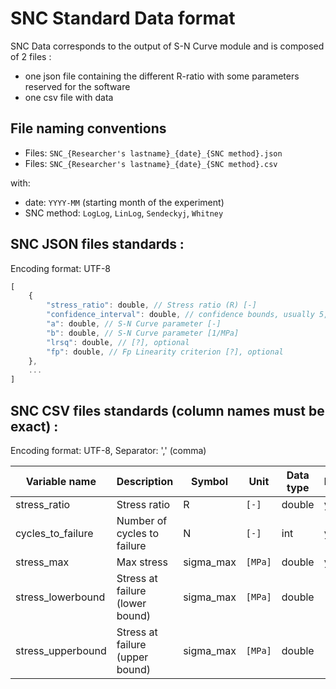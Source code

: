 # SNC Standard Data format

SNC Data corresponds to the output of S-N Curve module and is composed of 2 files :

- one json file containing the different R-ratio with some parameters reserved for the software
- one csv file with data

## File naming conventions

- Files: `SNC_{Researcher's lastname}_{date}_{SNC method}.json`
- Files: `SNC_{Researcher's lastname}_{date}_{SNC method}.csv`

with:

- date: `YYYY-MM` (starting month of the experiment)
- SNC method: `LogLog`, `LinLog`, `Sendeckyj`, `Whitney`

## SNC JSON files standards :

Encoding format: UTF-8

```javascript
[
	{
		"stress_ratio": double, // Stress ratio (R) [-]
		"confidence_interval": double, // confidence bounds, usually 5, 95% (rsql) [-]
		"a": double, // S-N Curve parameter [-]
		"b": double, // S-N Curve parameter [1/MPa]
		"lrsq": double, // [?], optional
		"fp": double, // Fp Linearity criterion [?], optional
	},
	...
]
```

## SNC CSV files standards (column names must be exact) :

Encoding format: UTF-8, Separator: ',' (comma)

| Variable name     | Description                     | Symbol    | Unit    | Data type | Mandatory |
| ----------------- | ------------------------------- | --------- | ------- | --------- | --------- |
| stress_ratio      | Stress ratio                    | R         | `[-]`   | double    | y         |
| cycles_to_failure | Number of cycles to failure     | N         | `[-]`   | int       | y         |
| stress_max        | Max stress                      | sigma_max | `[MPa]` | double    | y         |
| stress_lowerbound | Stress at failure (lower bound) | sigma_max | `[MPa]` | double    |           |
| stress_upperbound | Stress at failure (upper bound) | sigma_max | `[MPa]` | double    |           |
